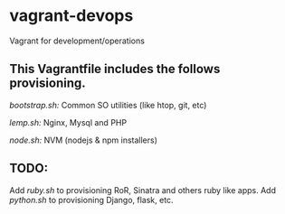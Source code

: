# vagrant-devops
Vagrant for development/operations

## This Vagrantfile includes the follows provisioning.

*bootstrap.sh:* Common SO utilities (like htop, git, etc)

*lemp.sh:* Nginx, Mysql and PHP

*node.sh:* NVM (nodejs & npm installers)

## TODO:

Add *ruby.sh* to provisioning RoR, Sinatra and others ruby like apps.
Add *python.sh* to provisioning Django, flask, etc.
